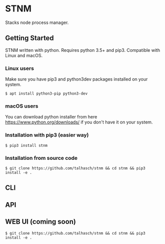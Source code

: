 # STNM

Stacks node process manager.

## Getting Started

STNM written with python. Requires python 3.5+ and pip3. Compatible with Linux and macOS.

### Linux users

Make sure you have pip3 and python3dev packages installed on your system.

`$ apt install python3-pip python3-dev` 

### macOS users
You can download python installer from here https://www.python.org/downloads/ if you don't have it on your system.

### Installation with pip3 (easier way)
 
`$ pip3 install stnm` 

### Installation from source code

`$ git clone https://github.com/talhasch/stnm && cd stnm && pip3 install -e .` 

## CLI


## API


## WEB UI (coming soon)

```
$ git clone https://github.com/talhasch/stnm && cd stnm && pip3 install -e .
```

